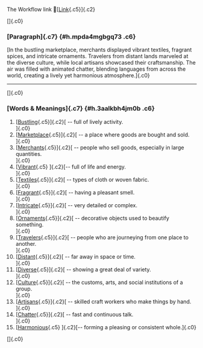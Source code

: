 The Workflow link
👏[[Link](https://www.google.com/url?q=http://www.google.com&sa=D&source=editors&ust=1756020675958945&usg=AOvVaw1QimIMNa8gPTSFUYQivv0B){.c5}]{.c2}

[]{.c0}

### [Paragraph]{.c7} {#h.mpda4mgbgq73 .c6}

[In the bustling marketplace, merchants displayed vibrant textiles,
fragrant spices, and intricate ornaments. Travelers from distant lands
marveled at the diverse culture, while local artisans showcased their
craftsmanship. The air was filled with animated chatter, blending
languages from across the world, creating a lively yet harmonious
atmosphere.]{.c0}

------------------------------------------------------------------------

[]{.c0}

### [Words & Meanings]{.c7} {#h.3aalkbh4jm0b .c6}

1.  [[Bustling](https://www.google.com/url?q=http://www.google.com&sa=D&source=editors&ust=1756020675959933&usg=AOvVaw1dh1ruD4EziWKC5_R4kj-x){.c5}]{.c2}[ --
    full of lively activity.\
    ]{.c0}
2.  [[Marketplace](https://www.google.com/url?q=http://www.google.com&sa=D&source=editors&ust=1756020675960147&usg=AOvVaw001ehD_mZr01B_MB3T5YSU){.c5}]{.c2}[ --
    a place where goods are bought and sold.\
    ]{.c0}
3.  [[Merchants](https://www.google.com/url?q=http://www.google.com&sa=D&source=editors&ust=1756020675960356&usg=AOvVaw0J7VZ5rNKo5N_TzUFSLr1r){.c5}]{.c2}[ --
    people who sell goods, especially in large quantities.\
    ]{.c0}
4.  [[Vibrant](https://www.google.com/url?q=http://www.google.com&sa=D&source=editors&ust=1756020675960552&usg=AOvVaw0cA1dVA5Zedi_1wqeMwyr1){.c5}
    ]{.c2}[-- full of life and energy.\
    ]{.c0}
5.  [[Textiles](https://www.google.com/url?q=http://www.google.com&sa=D&source=editors&ust=1756020675960701&usg=AOvVaw0W23_UDzzJPb5lwhWh673Q){.c5}]{.c2}[ --
    types of cloth or woven fabric.\
    ]{.c0}
6.  [[Fragrant](https://www.google.com/url?q=http://www.google.com&sa=D&source=editors&ust=1756020675960898&usg=AOvVaw0pHKVCKwYbP0FWJRwOCN-f){.c5}]{.c2}[ --
    having a pleasant smell.\
    ]{.c0}
7.  [[Intricate](https://www.google.com/url?q=http://www.google.com&sa=D&source=editors&ust=1756020675961119&usg=AOvVaw0Vc8zjEiXpWvzoceTw1AVR){.c5}]{.c2}[ --
    very detailed or complex.\
    ]{.c0}
8.  [[Ornaments](https://www.google.com/url?q=http://www.google.com&sa=D&source=editors&ust=1756020675961312&usg=AOvVaw1jDoo4SZChrESCgChIbWBJ){.c5}]{.c2}[ --
    decorative objects used to beautify something.\
    ]{.c0}
9.  [[Travelers](https://www.google.com/url?q=http://www.google.com&sa=D&source=editors&ust=1756020675961529&usg=AOvVaw2vURad2P1IECxyoi5tvy9_){.c5}]{.c2}[ --
    people who are journeying from one place to another.\
    ]{.c0}
10. [[Distant](https://www.google.com/url?q=http://www.google.com&sa=D&source=editors&ust=1756020675961712&usg=AOvVaw1UgEBuvRp7Wrfqzk8Osn3-){.c5}]{.c2}[ --
    far away in space or time.\
    ]{.c0}
11. [[Diverse](https://www.google.com/url?q=http://www.google.com&sa=D&source=editors&ust=1756020675961856&usg=AOvVaw34b8MZS4xcllos9WC8rTg7){.c5}]{.c2}[ --
    showing a great deal of variety.\
    ]{.c0}
12. [[Culture](https://www.google.com/url?q=http://www.google.com&sa=D&source=editors&ust=1756020675962019&usg=AOvVaw1CDJnE3betBgGBkexpvuLj){.c5}]{.c2}[ --
    the customs, arts, and social institutions of a group.\
    ]{.c0}
13. [[Artisans](https://www.google.com/url?q=http://www.google.com&sa=D&source=editors&ust=1756020675962173&usg=AOvVaw0cnMdZB1VEsSzBDE76ULj2){.c5}]{.c2}[ --
    skilled craft workers who make things by hand.\
    ]{.c0}
14. [[Chatter](https://www.google.com/url?q=http://www.google.com&sa=D&source=editors&ust=1756020675962326&usg=AOvVaw0WiAWndg5CXKDj--KYgX-s){.c5}]{.c2}[ --
    fast and continuous talk.\
    ]{.c0}
15. [[Harmonious](https://www.google.com/url?q=http://www.google.com&sa=D&source=editors&ust=1756020675962478&usg=AOvVaw0TKluUPLuMzVqYqgPvuVf7){.c5}
    ]{.c2}[-- forming a pleasing or consistent whole.]{.c0}

[]{.c0}
